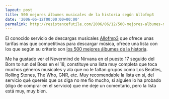 ```yaml
---
layout: post
title: 500 mejores álbumes musicales de la historia según Allofmp3
date: '2006-06-12T00:00:00+00:00'
permalink: http://resistancefutile.com/2006/06/12/500-mejores-albumes-musicales-de-la-historia-segun-allofmp3/
---
```

<a href="http://music.allofmp3.com/"><img style="float:right; margin:0 0 10px 10px;cursor:pointer; cursor:hand;" src="http://photos1.blogger.com/blogger/6639/1972/320/logoall.png" border="0" alt="" /></a>El conocido servicio de descargas musicales <a href="http://music.allofmp3.com/">Allofmp3</a> que ofrece unas tarifas más que competitivas para descargar música, ofrece una lista con los que según su criterio son <a href="http://music.allofmp3.com/awards/awards_500.shtml">los 500 mejores álbumes de la historia</a>. 

Me ha gustado ver el Nevermind de Nirvana en el puesto 17 seguido del Born to run del Boss en el 18, constituye una lista muy completa que toca muchos géneros musicales y ala que no le faltan grupos como Los Beatles, Rolling Stones, The Who, GNR, etc. Muy recomendable la lista en si, del servicio qué quereis que os diga no me fío mucho, si alguien lo ha probado (digo de comprar en el servicio) que me deje un comentario, pero la lista está muy, muy bien.
